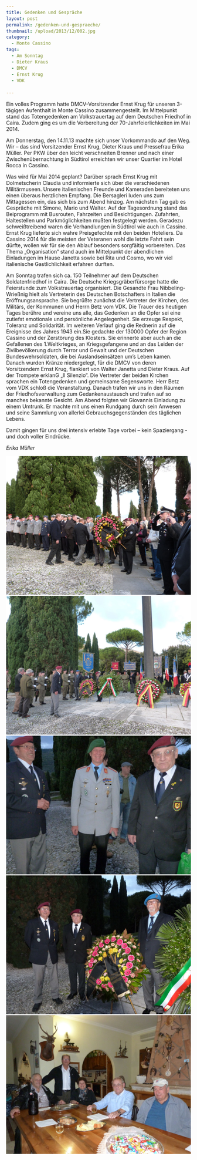 ```yaml
---
title: Gedenken und Gespräche
layout: post
permalink: /gedenken-und-gespraeche/
thumbnail: /upload/2013/12/002.jpg
category:
  - Monte Cassino
tags:
  - Am Sonntag
  - Dieter Kraus
  - DMCV
  - Ernst Krug
  - VDK

---
```

Ein volles Programm hatte DMCV-Vorsitzender Ernst Krug für unseren 3-tägigen Aufenthalt in Monte Cassino zusammengestellt. Im Mittelpunkt stand das Totengedenken am Volkstrauertag auf dem Deutschen Friedhof in Caira. Zudem ging es um die Vorbereitung der 70-Jahrfeierlichkeiten im Mai 2014.

Am Donnerstag, den 14.11.13 machte sich unser Vorkommando auf den Weg. Wir – das sind Vorsitzender Ernst Krug, Dieter Kraus und Pressefrau Erika Müller. Per PKW über den leicht verschneiten Brenner und nach einer Zwischenübernachtung in Südtirol erreichten wir unser Quartier im Hotel Rocca in Cassino.

Was wird für Mai 2014 geplant?
Darüber sprach Ernst Krug mit Dolmetscherin Claudia und informierte sich über die verschiedenen Militärmuseen. Unsere italienischen Freunde und Kameraden bereiteten uns einen überaus herzlichen Empfang. Die Bersagleri luden uns zum Mittagessen ein, das sich bis zum Abend hinzog. Am nächsten Tag gab es Gespräche mit Simone, Mario und Walter. Auf der Tagesordnung stand das Beiprogramm mit Busrouten, Fahrzeiten und Besichtigungen. Zufahrten, Haltestellen und Parkmöglichkeiten mußten festgelegt werden. Geradezu schweißtreibend waren die Verhandlungen in Südtirol wie auch in Cassino. Ernst Krug lieferte sich wahre Preisgefechte mit den beiden Hoteliers. Da Cassino 2014 für die meisten der Veteranen wohl die letzte Fahrt sein dürfte, wollen wir für sie den Ablauf besonders sorgfältig vorbereiten. Das Thema „Organisation“ stand auch im Mittelpunkt der abendlichen Einladungen im Hause Janetta sowie bei Rita und Cosmo, wo wir viel italienische Gastlichlichkeit erfahren durften.

Am Sonntag trafen sich ca. 150 Teilnehmer auf dem Deutschen Soldatenfriedhof in Caira. Die Deutsche Kriegsgräberfürsorge hatte die Feierstunde zum Volkstrauertag organisiert. Die Gesandte Frau Nibbeling-Wrießnig hielt als Vertreterin des Deutschen Botschafters in Italien die Eröffnungsansprache. Sie begrüßte zunächst die Vertreter der Kirchen, des Militärs, der Kommunen und Herrn Betz vom VDK. Die Trauer des heutigen Tages berühre und vereine uns alle, das Gedenken an die Opfer sei eine zutiefst emotionale und persönliche Angelegenheit. Sie erzeuge Respekt, Toleranz und Solidarität. Im weiteren Verlauf ging die Rednerin auf die Ereignisse des Jahres 1943 ein.Sie gedachte der 130000 Opfer der Region Cassino und der Zerstörung des Klosters. Sie erinnerte aber auch an die Gefallenen des 1.Weltkrieges, an Kriegsgefangene und an das Leiden der Zivilbevölkerung durch Terror und Gewalt und der Deutschen Bundeswehrsoldaten, die bei Auslandseinsätzen um’s Leben kamen. Danach wurden Kränze niedergelegt, für die DMCV von deren Vorsitzendem Ernst Krug, flankiert von Walter Janetta und Dieter Kraus. Auf der Trompete erklanG „Il Silenzio“. Die Vertreter der beiden Kirchen sprachen ein Totengedenken und gemeinsame Segensworte. Herr Betz vom VDK schloß die Veranstaltung. Danach trafen wir uns in den Räumen der Friedhofsverwaltung zum Gedankenaustausch und trafen auf so manches bekannte Gesicht. Am Abend folgten wir Giovannis Einladung zu einem Umtrunk. Er machte mit uns einen Rundgang durch sein Anwesen und seine Sammlung von allerlei Gebrauchsgegenständen des täglichen Lebens.

Damit gingen für uns drei intensiv erlebte Tage vorbei – kein Spaziergang - und doch voller Eindrücke.

<em>Erika Müller</em>

[![](/upload/2013/12/012.jpg)](/upload/2013/12/012.jpg)
[![](/upload/2013/12/014.jpg)](/upload/2013/12/014.jpg)
[![](/upload/2013/12/022.jpg)](/upload/2013/12/022.jpg)
[![](/upload/2013/12/024.jpg)](/upload/2013/12/024.jpg)
[![](/upload/2013/12/029.jpg)](/upload/2013/12/029.jpg)
